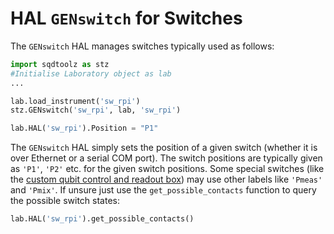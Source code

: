 # HAL `GENswitch` for Switches

The `GENswitch` HAL manages switches typically used as follows:

```python
import sqdtoolz as stz
#Initialise Laboratory object as lab
...

lab.load_instrument('sw_rpi')
stz.GENswitch('sw_rpi', lab, 'sw_rpi')

lab.HAL('sw_rpi').Position = "P1"
```

The `GENswitch` HAL simply sets the position of a given switch (whether it is over Ethernet or a serial COM port). The switch positions are typically given as `'P1'`, `'P2'` etc. for the given switch positions. Some special switches (like the [custom qubit control and readout box](CustomDevices/BoxIQmod.md)) may use other labels like `'Pmeas'` and `'Pmix'`. If unsure just use the `get_possible_contacts` function to query the possible switch states:

```python
lab.HAL('sw_rpi').get_possible_contacts()
```
